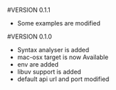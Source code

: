 #VERSION 0.1.1
* Some examples are modified

#VERSION 0.1.0
* Syntax analyser is added
* mac-osx target is now Available
* env are added
* libuv support is added
* default api url and port modified
